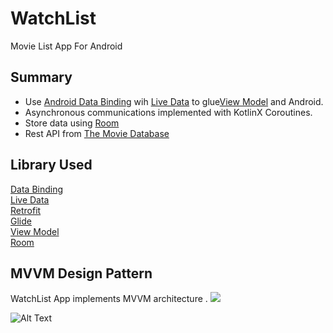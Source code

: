 # WatchList
Movie List App For Android


## Summary
- Use [Android Data Binding](https://developer.android.com/topic/libraries/data-binding) wih [Live Data](https://developer.android.com/topic/libraries/architecture/livedata)  to glue[View Model](https://developer.android.com/topic/libraries/architecture/viewmodel)  and Android.  
- Asynchronous communications implemented with KotlinX Coroutines.  
- Store data using [Room](https://developer.android.com/training/data-storage/room)  
- Rest API from  [The Movie Database](https://developers.themoviedb.org/3) 


## Library Used

[Data Binding](https://developer.android.com/topic/libraries/data-binding)  
[Live Data](https://developer.android.com/topic/libraries/architecture/livedata)  
[Retrofit](https://square.github.io/retrofit/)  
[Glide](https://github.com/bumptech/glide)  
[View Model](https://developer.android.com/topic/libraries/architecture/viewmodel)  
[Room](https://developer.android.com/training/data-storage/room)





## MVVM Design Pattern

WatchList App implements MVVM architecture .
![](https://miro.medium.com/max/4842/1*vRrq4vpE78CeYEk_7rxAdg.png)

![Alt Text](https://s9.gifyu.com/images/Animation28a7ddefb332d446.gif)

